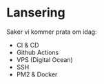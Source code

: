# Lansering

Saker vi kommer prata om idag:
* CI & CD
* Github Actions
* VPS (Digital Ocean)
* SSH
* PM2 & Docker
